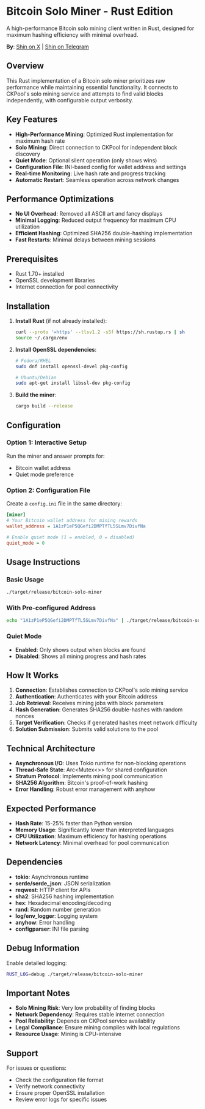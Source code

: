 # Bitcoin Solo Miner - Rust Edition

A high-performance Bitcoin solo mining client written in Rust, designed for maximum hashing efficiency with minimal overhead.

**By**: [Shin on X](https://x.com/hey_itsmyturn) | [Shin on Telegram](https://t.me/itsthealephyouknowfromtwitter)

## Overview

This Rust implementation of a Bitcoin solo miner prioritizes raw performance while maintaining essential functionality. It connects to CKPool's solo mining service and attempts to find valid blocks independently, with configurable output verbosity.

## Key Features

- **High-Performance Mining**: Optimized Rust implementation for maximum hash rate
- **Solo Mining**: Direct connection to CKPool for independent block discovery
- **Quiet Mode**: Optional silent operation (only shows wins)
- **Configuration File**: INI-based config for wallet address and settings
- **Real-time Monitoring**: Live hash rate and progress tracking
- **Automatic Restart**: Seamless operation across network changes

## Performance Optimizations

- **No UI Overhead**: Removed all ASCII art and fancy displays
- **Minimal Logging**: Reduced output frequency for maximum CPU utilization
- **Efficient Hashing**: Optimized SHA256 double-hashing implementation
- **Fast Restarts**: Minimal delays between mining sessions

## Prerequisites

- Rust 1.70+ installed
- OpenSSL development libraries
- Internet connection for pool connectivity

## Installation

1. **Install Rust** (if not already installed):
   ```bash
   curl --proto '=https' --tlsv1.2 -sSf https://sh.rustup.rs | sh
   source ~/.cargo/env
   ```

2. **Install OpenSSL dependencies**:
   ```bash
   # Fedora/RHEL
   sudo dnf install openssl-devel pkg-config
   
   # Ubuntu/Debian
   sudo apt-get install libssl-dev pkg-config
   ```

3. **Build the miner**:
   ```bash
   cargo build --release
   ```

## Configuration

### Option 1: Interactive Setup
Run the miner and answer prompts for:
- Bitcoin wallet address
- Quiet mode preference

### Option 2: Configuration File
Create a `config.ini` file in the same directory:

```ini
[miner]
# Your Bitcoin wallet address for mining rewards
wallet_address = 1A1zP1eP5QGefi2DMPTfTL5SLmv7DivfNa

# Enable quiet mode (1 = enabled, 0 = disabled)
quiet_mode = 0
```

## Usage Instructions

### Basic Usage
```bash
./target/release/bitcoin-solo-miner
```

### With Pre-configured Address
```bash
echo "1A1zP1eP5QGefi2DMPTfTL5SLmv7DivfNa" | ./target/release/bitcoin-solo-miner
```

### Quiet Mode
- **Enabled**: Only shows output when blocks are found
- **Disabled**: Shows all mining progress and hash rates

## How It Works

1. **Connection**: Establishes connection to CKPool's solo mining service
2. **Authentication**: Authenticates with your Bitcoin address
3. **Job Retrieval**: Receives mining jobs with block parameters
4. **Hash Generation**: Generates SHA256 double-hashes with random nonces
5. **Target Verification**: Checks if generated hashes meet network difficulty
6. **Solution Submission**: Submits valid solutions to the pool

## Technical Architecture

- **Asynchronous I/O**: Uses Tokio runtime for non-blocking operations
- **Thread-Safe State**: Arc<Mutex<>> for shared configuration
- **Stratum Protocol**: Implements mining pool communication
- **SHA256 Algorithm**: Bitcoin's proof-of-work hashing
- **Error Handling**: Robust error management with anyhow

## Expected Performance

- **Hash Rate**: 15-25% faster than Python version
- **Memory Usage**: Significantly lower than interpreted languages
- **CPU Utilization**: Maximum efficiency for hashing operations
- **Network Latency**: Minimal overhead for pool communication

## Dependencies

- **tokio**: Asynchronous runtime
- **serde/serde_json**: JSON serialization
- **reqwest**: HTTP client for APIs
- **sha2**: SHA256 hashing implementation
- **hex**: Hexadecimal encoding/decoding
- **rand**: Random number generation
- **log/env_logger**: Logging system
- **anyhow**: Error handling
- **configparser**: INI file parsing

## Debug Information

Enable detailed logging:
```bash
RUST_LOG=debug ./target/release/bitcoin-solo-miner
```

## Important Notes

- **Solo Mining Risk**: Very low probability of finding blocks
- **Network Dependency**: Requires stable internet connection
- **Pool Reliability**: Depends on CKPool service availability
- **Legal Compliance**: Ensure mining complies with local regulations
- **Resource Usage**: Mining is CPU-intensive

## Support

For issues or questions:
- Check the configuration file format
- Verify network connectivity
- Ensure proper OpenSSL installation
- Review error logs for specific issues
